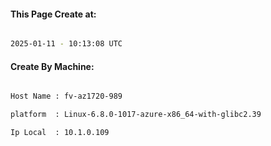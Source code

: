 
   
#### This Page Create at:

```bash

2025-01-11 - 10:13:08 UTC

```

#### Create By Machine:

```bash

Host Name : fv-az1720-989

platform  : Linux-6.8.0-1017-azure-x86_64-with-glibc2.39

Ip Local  : 10.1.0.109

```

